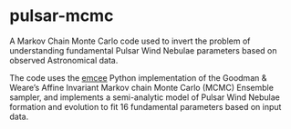 # pulsar-mcmc

A Markov Chain Monte Carlo code used to invert the problem of understanding fundamental Pulsar Wind Nebulae parameters based on observed Astronomical data.

The code uses the [emcee](https://pages.github.com/) Python implementation of the Goodman & Weare’s Affine Invariant Markov chain Monte Carlo (MCMC) Ensemble sampler, and implements a semi-analytic model of Pulsar Wind Nebulae formation and evolution to fit 16 fundamental parameters based on input data.
